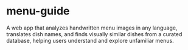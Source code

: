# menu-guide
A web app that analyzes handwritten menu images in any language, translates dish names, and finds visually similar dishes from a curated database, helping users understand and explore unfamiliar menus.
